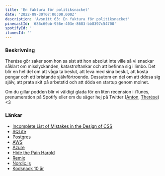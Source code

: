 ```yaml
---
title: 'En faktura för politiksnacket'
date: '2022-09-30T07:00:00.000Z'
description: 'Avsnitt 63: En faktura för politiksnacket'
pinecastId: '686c60bb-956e-403e-8683-bb8397c54700'
spotifyId: ''
itunesId: ''
---
```


### Beskrivning

Therése gör saker som hon sa sist att hon absolut inte ville så vi snackar såklart om misslyckanden, katastroftankar och att befinna sig i limbo. Det blir en hel del om att våga ta beslut, att leva med sina beslut, att kosta pengar och ett bristande självförtroende. Dessutom en del om att ddosa sig själv, att prata skit på arbetstid och att döda en startup genom molnet.

Om du gillar podden blir vi väldigt glada för en liten recension i iTunes, prenumeration på Spotify eller om du säger hej på Twitter ([Anton](https://twitter.com/Awnton), [Therése](https://twitter.com/tkomstadius)) &lt;3

### Länkar

- [Incomplete List of Mistakes in the Design of CSS](https://wiki.csswg.org/ideas/mistakes)
- [SQLite](https://www.sqlite.org/index.html)
- [Postgres](https://www.postgresql.org/)
- [AWS](https://aws.amazon.com/)
- [Azure](https://azure.microsoft.com/en-us/)
- [Hide the Pain Harold](https://knowyourmeme.com/photos/1651012-hide-the-pain-harold)
- [Remix](https://remix.run/)
- [Nordic.js](https://nordicjs.com/2022)
- [Kodsnack 10 år](https://kodsnack10.confetti.events/)
